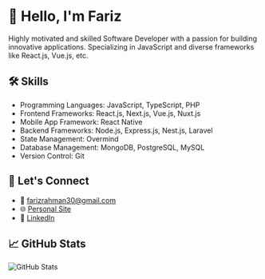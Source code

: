 # 👋 Hello, I'm Fariz

Highly motivated and skilled Software Developer with a passion for building innovative applications.
Specializing in JavaScript and diverse frameworks like React.js, Vue.js, etc.

## 🛠️ Skills

- Programming Languages: JavaScript, TypeScript, PHP
- Frontend Frameworks: React.js, Next.js, Vue.js, Nuxt.js
- Mobile App Framework: React Native
- Backend Frameworks: Node.js, Express.js, Nest.js, Laravel
- State Management: Overmind
- Database Management: MongoDB, PostgreSQL, MySQL
- Version Control: Git

## 🔗 Let's Connect

- 📧 farizrahman30@gmail.com
- 🌐 [Personal Site](https://ayisdev.my.id)
- 👔 [LinkedIn](https://www.linkedin.com/in/ayisrhmn/)

## 📈 GitHub Stats

![GitHub Stats](https://github-readme-stats.vercel.app/api/top-langs/?username=ayisrhmn&theme=dark&hide=html,css)

